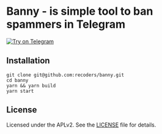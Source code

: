 # Banny - is simple tool to ban spammers in Telegram


[![Try on Telegram](https://img.shields.io/badge/Try%20it-on%20Telegram-brightgreen.svg)](https://t.me/bannnybot)

## Installation

```
git clone git@github.com:recoders/banny.git
cd banny
yarn && yarn build
yarn start
```

## License

Licensed under the APLv2. See the [LICENSE](https://github.com/recoders/banny/blob/master/LICENSE) file for details.
